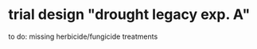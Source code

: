 trial design "drought legacy exp. A"
===================================

to do: missing herbicide/fungicide treatments